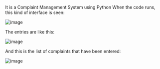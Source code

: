 It is a Complaint Management System using Python
When the code runs, this kind of interface is seen:

![image](https://github.com/HimanshuDekate/Complaint-Management-System-using-Python/assets/88728439/c38e7453-4043-4823-9a74-81bfbac73128)

The entries are like this:

![image](https://github.com/HimanshuDekate/Complaint-Management-System-using-Python/assets/88728439/20175a68-525b-432f-8fd5-d5591ecfede5)

And this is the list of complaints that have been entered:

![image](https://github.com/HimanshuDekate/Complaint-Management-System-using-Python/assets/88728439/e74761c1-dfb7-4f7d-a8dc-4ac323cd9bc7)
